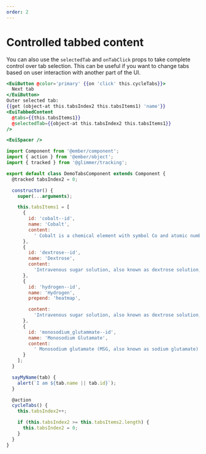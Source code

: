 ```yaml
---
order: 2
---
```


# Controlled tabbed content

<EuiText>
<p>You can also use the <code class="euiCode" data-code-language="text">selectedTab</code> and <code class="euiCode" data-code-language="text">onTabClick</code> props to take complete control over tab selection. This can be useful if you want to change tabs based on user interaction with another part of the UI.</p>
</EuiText>

```hbs template
<EuiButton @color='primary' {{on 'click' this.cycleTabs}}>
  Next tab
</EuiButton>
Outer selected tab:
{{get (object-at this.tabsIndex2 this.tabsItems1) 'name'}}
<EuiTabbedContent
  @tabs={{this.tabsItems1}}
  @selectedTab={{object-at this.tabsIndex2 this.tabsItems1}}
/>

<EuiSpacer />
```

```js component
import Component from '@ember/component';
import { action } from '@ember/object';
import { tracked } from '@glimmer/tracking';

export default class DemoTabsComponent extends Component {
  @tracked tabsIndex2 = 0;

  constructor() {
    super(...arguments);

    this.tabsItems1 = [
      {
        id: 'cobalt--id',
        name: 'Cobalt',
        content:
          ' Cobalt is a chemical element with symbol Co and atomic number 27. Like nickel, cobalt is found in the Earth&rsquo;s crust only in chemically combined form, save for small deposits found in alloys of natural meteoric iron. The free element, produced by reductive smelting, is a hard, lustrous, silver-gray metal.'
      },
      {
        id: 'dextrose--id',
        name: 'Dextrose',
        content:
          'Intravenous sugar solution, also known as dextrose solution, is a mixture of dextrose (glucose) and water. It is used to treat low blood sugar or water loss without electrolyte loss.'
      },
      {
        id: 'hydrogen--id',
        name: 'Hydrogen',
        prepend: 'heatmap',

        content:
          'Intravenous sugar solution, also known as dextrose solution, is a mixture of dextrose (glucose) and water. It is used to treat low blood sugar or water loss without electrolyte loss.'
      },
      {
        id: 'monosodium_glutammate--id',
        name: 'Monosodium Glutamate',
        content:
          ' Monosodium glutamate (MSG, also known as sodium glutamate) is the sodium salt of glutamic acid, one of the most abundant naturally occurring non-essential amino acids. Monosodium glutamate is found naturally in tomatoes, cheese and other foods.'
      }
    ];
  }

  sayMyName(tab) {
    alert(`I am ${tab.name || tab.id}`);
  }

  @action
  cycleTabs() {
    this.tabsIndex2++;

    if (this.tabsIndex2 >= this.tabsItems2.length) {
      this.tabsIndex2 = 0;
    }
  }
}
```
